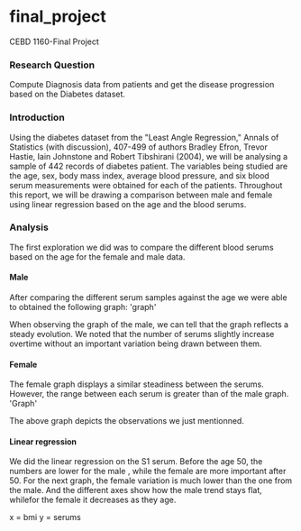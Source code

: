 # final_project
CEBD 1160-Final Project
### Research Question
Compute Diagnosis data from patients and get the disease progression based on the Diabetes dataset.

### Introduction

Using the diabetes dataset from the "Least Angle Regression," Annals of Statistics (with discussion), 407-499 of authors Bradley Efron, Trevor Hastie, Iain Johnstone and Robert Tibshirani (2004), we will be analysing a sample of 442 records of diabetes patient. The variables being studied are the age, sex, body mass index, average blood pressure, and six blood serum measurements were obtained for each of the patients.
Throughout this report, we will be drawing a comparison between male and female using  linear regression based on the age and the blood serums.


### Analysis

The first exploration we did was to compare the different blood serums based on the age for the female and male data.

#### Male 

After comparing the different serum samples against the age we were able to obtained the following graph:
'graph'

When observing the graph of the male, we can tell that the graph reflects a steady evolution.
We noted that the number of serums slightly increase overtime without an important variation being drawn between them.

#### Female

The female graph displays a similar steadiness between the serums. However, the range between each serum is greater than of the male graph.
'Graph'

The above graph depicts the observations we just mentionned.


#### Linear regression

We did the linear regression on the S1 serum. 
Before the age 50, the numbers are lower for the male , while the female are more important after 50.
For the next graph, the female variation is much lower than the one from the male. 
And the different axes show how the male trend stays flat, whilefor the female it decreases as they age.

x = bmi
y = serums
